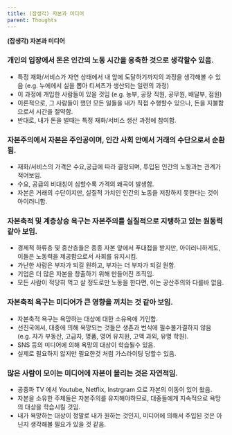 ```yaml
---
title: (잡생각) 자본과 미디어
parent: Thoughts
---
```


**(잡생각) 자본과 미디어**

### 개인의 입장에서 돈은 인간의 노동 시간을 응축한 것으로 생각할수 있음.
- 특정 재화/서비스가 자연 상태에서 내 앞에 도달하기까지의 과정을 생각해볼 수 있음 (e.g. 누에에서 실을 뽑아 티셔츠가 생산되는 일련의 과정)
- 이 과정에 개입한 사람들이 있을 것임 (e.g. 농부, 공장 직원, 공무원, 배달부, 점원)
- 이론적으로, 그 사람들이 했던 모든 일들을 내가 직접 수행할수 있으나, 돈을 지불함으로서 시간을 절약함.
- 반대로, 내가 돈을 벌때는 특정 재화/서비스 생산 과정에 참여함.


### 자본주의에서 자본은 주인공이며, 인간 사회 안에서 거래의 수단으로서 순환됨.
- 재화/서비스의 가격은 수요,공급에 따라 결정되며, 투입된 인간의 노동과는 관계가 적어보임.
- 수요, 공급의 비대칭이 심할수록 가격의 왜곡이 발생함.
- 자본은 거래의 수단이지만, 실질적 가치인 인간의 노동을 저장하지 못한다는 것이 아이러니함.


### 자본축적 및 계층상승 욕구는 자본주의를 실질적으로 지탱하고 있는 원동력 같아 보임.
- 경제적 하류층 및 중산층들은 종종 자본 앞에서 푸대접을 받지만, 아이러니하게도, 이들은 노동력을 제공함으로서 사회를 유지시킴.
- 가난한 사람은 부자가 되길 원하고, 부자는 더 부자가 되길 원함.
- 기업은 더 많은 자본을 창출하기 위해 만들어진 조직임.
- 모든 사람이 적당히 먹고 살 정도로만 노동을 한다면, 이는 공산주의와 다를바 없음.


### 자본축적 욕구는 미디어가 큰 영향을 끼치는 것 같아 보임.
- 자본축적 욕구는 욕망하는 대상에 대한 소유욕에 기인함.
- 선진국에서, 대중에 의해 욕망되는 것들은 생존과 번식에 필수불가결하지 않음 (e.g. 자가 부동산, 고급차, 명품, 영어 유치원, 고액 과외, 유명 학원).
- SNS 등의 미디어에 의해 욕망의 대상이 학습될수 있음. 
- 실제로 필요하지 않지만 필요한것 처럼 가스라이팅 당할수 있음.
   

### 많은 사람이 모이는 미디어에 자본이 몰리는 것은 자연적임.
- 공중파 TV 에서 Youtube, Netflix, Instrgram 으로 자본의 이동이 있어 왔음.
- 자본을 소유한 주체들은 자본주의를 유지해야하므로, 대중들에게 지속적으로 욕망의 대상을 학습시킬 것임.
- 내가 욕망하는 대상이 정말로 내가 원하는 것인지, 미디어에 의해서 주입된 것은 아닌지 생각해볼 필요가 있을 것 같음.

